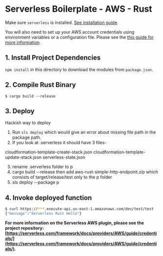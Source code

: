 <!--
title: 'AWS Serverless Boilerplate example in Rust'
description: 'This example shows a Serverless boilerplate in Rust.'
layout: Doc
framework: v1+
platform: AWS
language: Rust
authorLink: 'https://github.com/jonee'
authorName: 'Jonee Ryan Ty'
authorAvatar:
-->

# Serverless Boilerplate - AWS - Rust

Make sure `serverless` is installed. [See installation guide](https://serverless.com/framework/docs/providers/AWS/guide/installation/).

You will also need to set up your AWS account credentials using environment variables or a configuration file. Please see the [this guide for more information](https://serverless.com/framework/docs/providers/AWS/guide/credentials/).

## 1. Install Project Dependencies
`npm install` in this directory to download the modules from `package.json`.

## 2. Compile Rust Binary

```
$ cargo build --release
```

## 3. Deploy

Hackish way to deploy

1. Run `sls deploy` which would give an error about missing file path in the package path. 
2. If you look at .serverless it should have 3 files- 

cloudformation-template-create-stack.json
cloudformation-template-update-stack.json
serverless-state.json

3. rename .serverless folder to p
4. cargo build --release then add aws-rust-simple-http-endpoint.zip which consists of target/release/test only to the p folder
5. sls deploy --package p




## 4. Invoke deployed function

```bash
$ curl https://***.execute-api.us-east-1.amazonaws.com/dev/test/test
{"message":"Serverless Rust Hello"}
```

**For more information on the Serverless AWS plugin, please see the project repository: [https://serverless.com/framework/docs/providers/AWS/guide/credentials/](https://serverless.com/framework/docs/providers/AWS/guide/credentials/).**
